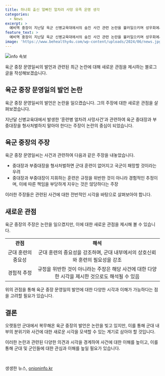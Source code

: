 ```yaml
---
title: 하나회 출신 얼빠진 얼차려 사망 유족 운명 생각
categories:
  - News
excerpt: >
  예비역 중장이 지난달 육군 신병교육대에서의 숨진 사건 관련 논란을 불러일으키며 성우회에서 글을 올렸다. 중장은 훈련 간부들의 구속을 반대하고 얼차려 시킨 간부들에게 형사처벌을 받아서는 안 된다고 주장했으며, 군인권센터와 관련해 비판적인 입장을 취하기도 했다. 그러나 이전에 군사반란을 일으킨 사조직에 소속되어 있었다는 사실도 알려졌다. 해당 글은 논란을 빚으면서 삭제되었다. 또한 숨진 훈련병의 사인이 열사병이었음이 확인되었다.
feature_text: >
  예비역 중장이 지난달 육군 신병교육대에서의 숨진 사건 관련 논란을 불러일으키며 성우회에서 글을 올렸다. 중장은 훈련 간부들의 구속을 반대하고 얼차려 시킨 간부들에게 형사처벌을 받아서는 안 된다고 주장했으며, 군인권센터와 관련해 비판적인 입장을 취하기도 했다. 그러나 이전에 군사반란을 일으킨 사조직에 소속되어 있었다는 사실도 알려졌다. 해당 글은 논란을 빚으면서 삭제되었다. 또한 숨진 훈련병의 사인이 열사병이었음이 확인되었다.
image: 'https://www.behealthy4u.com/wp-content/uploads/2024/06/news.jpg'
---
```


<p><img src="https://www.behealthy4u.com/wp-content/uploads/2024/06/news.jpg" alt="info 속보" /></p>

<p>육군 중장 문영일씨의 발언과 관련된 최근 논란에 대해 새로운 관점을 제시하는 블로그 글을 작성해보겠습니다.</p>

<h2 data-ke-size="size26">육군 중장 문영일의 발언 논란</h2>

<p>육군 중장 문영일씨의 발언은 논란을 일으켰습니다. 그의 주장에 대한 새로운 관점을 살펴보겠습니다.</p>

<p data-ke-size="size16">지난달 신병교육대에서 발생한 ‘훈련병 얼차려 사망사건’과 관련하여 육군 중대장과 부중대장을 형사처벌하지 말아야 한다는 주장이 논란의 중심이 되었습니다.</p>

<h2 data-ke-size="size26">육군 중장의 주장</h2>

<p>육군 중장 문영일씨는 사건과 관련하여 다음과 같은 주장을 내놓았습니다.</p>

<ul>
  <li>중대장과 부중대장을 형사처벌하면 군대 훈련이 없어지고 국군이 패망할 것이라는 우려</li>
  <li>중대장과 부중대장이 지휘하는 훈련은 규정을 위반한 것이 아니라 경험적인 추정이며, 이에 따른 책임을 부당하게 지우는 것은 않당하다는 주장</li>
</ul>

<p data-ke-size="size16">이러한 주장들은 관련된 사건에 대한 전반적인 시각을 바탕으로 살펴보아야 합니다.</p>

<h2 data-ke-size="size26">새로운 관점</h2>

<p>육군 중장의 주장은 논란을 일으켰지만, 이에 대한 새로운 관점을 제시해 볼 수 있습니다.</p>

<table>
  <tr>
    <td style="text-align: center; height: 17px;"><b>관점</b></td>
    <td style="text-align: center; height: 17px;"><b>해석</b></td>
  </tr>
  <tr>
    <td style="text-align: center; height: 17px;">군대 훈련의 중요성</td>
    <td style="text-align: center; height: 17px;">군대 훈련의 중요성을 강조하며, 군대 내부에서의 상호신뢰와 훈련의 필요성을 강조</td>
  </tr>
  <tr>
    <td style="text-align: center; height: 17px;">경험적 추정</td>
    <td style="text-align: center; height: 17px;">규정을 위반한 것이 아니라는 주장은 해당 사건에 대한 다양한 시각을 제시한 것으로도 해석될 수 있음</td>
  </tr>
</table>

<p data-ke-size="size16">위의 관점을 통해 육군 중장 문영일의 발언에 대한 다양한 시각과 이해가 가능하다는 점을 고려할 필요가 있습니다.</p>

<h2 data-ke-size="size26">결론</h2>

<p>오랫동안 군대에서 복무해온 육군 중장의 발언은 논란을 빚고 있지만, 이를 통해 군대 내부의 분위기와 사건에 대한 새로운 시각을 모색할 수 있는 계기로 삼아야 할 것입니다.</p>

<p>이러한 논란과 관련된 다양한 의견과 시각을 경계하여 사건에 대한 이해를 높이고, 이를 통해 군대 및 군인들에 대한 관심과 이해를 높일 필요가 있습니다.</p>

<p data-ke-size="size16">&nbsp;</p>
생생한 뉴스, <a href="https://onioninfo.kr" rel="dofollow">onioninfo.kr</a>


